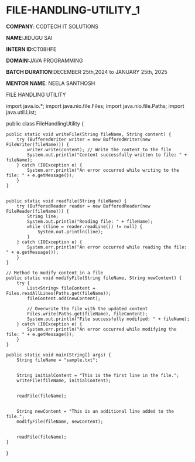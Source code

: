 # FILE-HANDLING-UTILITY_1

**COMPANY**: CODTECH IT SOLUTIONS

**NAME**:JIDUGU SAI

**INTERN ID**:CT08HFE

**DOMAIN**:JAVA PROGRAMMING

**BATCH DURATION**:DECEMBER 25th,2024 to JANUARY 25th, 2025

**MENTOR NAME**: NEELA SANTHOSH

FILE HANDLING UTILITY

import java.io.*;
import java.nio.file.Files;
import java.nio.file.Paths;
import java.util.List;

public class FileHandlingUtility {

  
    public static void writeFile(String fileName, String content) {
        try (BufferedWriter writer = new BufferedWriter(new FileWriter(fileName))) {
            writer.write(content); // Write the content to the file
            System.out.println("Content successfully written to file: " + fileName);
        } catch (IOException e) {
            System.err.println("An error occurred while writing to the file: " + e.getMessage());
        }
    }

    
    public static void readFile(String fileName) {
        try (BufferedReader reader = new BufferedReader(new FileReader(fileName))) {
            String line;
            System.out.println("Reading file: " + fileName);
            while ((line = reader.readLine()) != null) {
                System.out.println(line); 
            }
        } catch (IOException e) {
            System.err.println("An error occurred while reading the file: " + e.getMessage());
        }
    }

    // Method to modify content in a file
    public static void modifyFile(String fileName, String newContent) {
        try {
            List<String> fileContent = Files.readAllLines(Paths.get(fileName));
            fileContent.add(newContent); 

            // Overwrite the file with the updated content
            Files.write(Paths.get(fileName), fileContent);
            System.out.println("File successfully modified: " + fileName);
        } catch (IOException e) {
            System.err.println("An error occurred while modifying the file: " + e.getMessage());
        }
    }

    public static void main(String[] args) {
        String fileName = "sample.txt";

      
        String initialContent = "This is the first line in the file.";
        writeFile(fileName, initialContent);

        
        readFile(fileName);

        
        String newContent = "This is an additional line added to the file.";
        modifyFile(fileName, newContent);

    
        readFile(fileName);
    }
}

